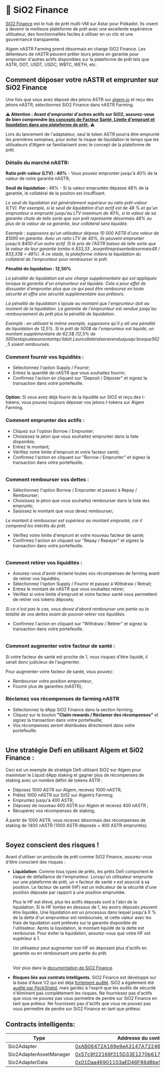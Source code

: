 # 🍋 SiO2 Finance

[SiO2 Finance](https://www.sio2.finance/) est le hub de prêt multi-VM sur Astar pour Polkadot. Ils visent à devenir la meilleure plateforme de prêt avec une excellente expérience utilisateur, des fonctionnalités faciles à utiliser en un clic et une gouvernance transparente.

Algem nASTR Farming prend désormais en charge SiO2 Finance. Les détenteurs de nASTR peuvent prêter leurs jetons en garantie pour emprunter d'autres actifs disponibles sur la plateforme de prêt tels que ASTR, DOT, USDT, USDC, WBTC, WETH, etc.

## Comment déposer votre nASTR et emprunter sur SiO2 Finance

Une fois que vous avez déposé des jetons ASTR sur [algem.io](http://algem.io/) et reçu des jetons nASTR, sélectionnez SiO2 Finance dans nASTR Farming.

**⚠️ Attention : Avant d'emprunter d'autres actifs sur SiO2, assurez-vous de bien comprendre** [**les concepts de Facteur Santé, Limite d'emprunt et liquidation dans une plateforme de prêt.**](https://docs.algem.io/get-started/how-to-use-algems-nastr-farming/sio2-finance#be-aware-of-risks) **⚠️**

Lors du lancement de l'adaptateur, seul le token ASTR pourra être emprunté les premières semaines, pour éviter le risque de liquidation le temps que les utilisateurs d'Algem se familiarisent avec le concept de la plateforme de prêt.

### **Détails du marché nASTR:**

**Ratio prêt-valeur (LTV) : 40%** - Vous pouvez emprunter jusqu'à 40% de la valeur de votre garantie nASTR;

**Seuil de liquidation :** 48% - Si la valeur empruntée dépasse 48% de la garantie, le collatéral de la positon est insuffisant.

_Le seuil de liquidation est généralement supérieur au ratio prêt-valeur (LTV). Par exemple, si le seuil de liquidation d'un actif est de 48 % et qu'un emprunteur a emprunté jusqu'au LTV maximum de 40%, si la valeur de sa garantie chute de telle sorte que son prêt représente désormais 48% ou plus de la valeur de sa garantie, leur collateral sera liquidée._

_Exemple : supposons qu'un utilisateur dépose 10 000 ASTR d'une valeur de $1000 en garantie. Avec un ratio LTV de 40%, ils peuvent emprunter jusqu'à $400 d'un autre actif. Si le prix de l'ASTR baisse de telle sorte que la valeur de leur garantie tombe à 833,33 $, leur prêt représente désormais 48% de la valeur de leur garantie (400$ / 833,33$ = 48%). À ce stade, la plateforme initiera la liquidation du collatéral de l'emprunteur pour rembourser le prêt._

**Pénalité de liquidation : 12,50%**

_La pénalité de liquidation est une charge supplémentaire qui est appliquée lorsque la garantie d'un emprunteur est liquidée. Cela a pour effet de dissuader d'emprunter plus que ce qui peut être remboursé en toute sécurité et offre une sécurité supplémentaire aux prêteurs._

_La pénalité de liquidation s'ajoute au montant que l'emprunteur doit au moment de la liquidation. La garantie de l'emprunteur est vendue jusqu'au remboursement du prêt plus la pénalité de liquidation._

_Exemple : en utilisant le même exemple, supposons qu'il y ait une pénalité de liquidation de 12,5%. Si le prêt de 500$ de l'emprunteur est liquidé, un montant supplémentaire de 62,5$ (12,5% de 500$) est ajouté au montant qu'il doit. Leur collatéral sera vendue jusqu'à ce que 562,5$ soient remboursés._

### **Comment fournir vos liquidités :**

* Sélectionnez l'option Supply / Fournir;
* Entrez la quantité de nASTR que vous souhaitez fournir;
* Confirmez l'action en cliquant sur "Deposit / Déposer" et signez la transaction dans votre portefeuille.

<figure><img src="../../.gitbook/assets/01_Supply.png" alt=""><figcaption></figcaption></figure>

**Option:** Si vous avez déjà fourni de la liquidité sur SIO2 et reçu des I-tokens, vous pouvez toujours déposer vos jetons I-tokens sur Algem Farming.

### **Comment emprunter des actifs :**

* Cliquez sur l'option Borrow / Emprunter;
* Choisissez le jeton que vous souhaitez emprunter dans la liste disponible;
* Entrez le montant;
* Vérifiez votre limite d'emprunt et votre facteur santé;
* Confirmez l'action en cliquant sur "Borrow / Emprunter" et signez la transaction dans votre portefeuille.

<figure><img src="../../.gitbook/assets/02_Borrow.png" alt=""><figcaption></figcaption></figure>

### **Comment rembourser vos dettes :**

* Sélectionnez l'option Borrow / Emprunter et passez à Repay / Rembourser;
* Choisissez le jeton que vous souhaitez rembourser dans la liste des emprunts;
* Saisissez le montant que vous devez rembourser;

_Le montant à rembourser est supérieur au montant emprunté, car il comprend les intérêts du prêt._

* Vérifiez votre limite d'emprunt et votre nouveau facteur de santé;
* Confirmez l'action en cliquant sur "Repay / Repayer" et signez la transaction dans votre portefeuille.

<figure><img src="../../.gitbook/assets/03_Repay.png" alt=""><figcaption></figcaption></figure>

### **Comment retirer vos liquidités :**

* Assurez-vous d'avoir réclamé toutes vos récompenses de farming avant de retirer vos liquidités;
* Sélectionnez l'option Supply / Fournir et passez à Withdraw / Retrait;
* Entrez le montant de nASTR que vous souhaitez retirer;
* Vérifiez si votre limite d'emprunt et votre facteur santé vous permettent de retirer vos tokens déposés;

_Si ce n'est pas le cas, vous devez d'abord rembourser une partie ou la totalité de vos dettes avant de pouvoir retirer vos liquidités._

* Confirmez l'action en cliquant sur "Withdraw / Retirer" et signez la transaction dans votre portefeuille.

<figure><img src="../../.gitbook/assets/04_Withdraw.png" alt=""><figcaption></figcaption></figure>

### **Comment augmenter votre facteur de santé :**

Si votre facteur de santé est proche de 1, vous risquez d'être liquidé, il serait donc judicieux de l'augmenter.

Pour augmenter votre facteur de santé, vous pouvez:

* Rembourser votre position emprunteur;
* Fournir plus de garanties (nASTR);

### **Réclamez vos récompenses de farming nASTR**

* Sélectionnez la dApp SiO2 Finance dans la section farming;
* Cliquez sur le bouton **"Claim rewards / Réclamer des récompenses"** et signez la transaction dans votre portefeuille;
* Vos récompenses seront distribuées directement dans votre portefeuille.

<figure><img src="../../.gitbook/assets/05_Claim.png" alt=""><figcaption></figcaption></figure>

## Une stratégie Defi en utilisant Algem et Si02 Finance :

Ceci est un exemple de stratégie Defi utilisant SiO2 sur Algem pour maximiser le Liquid dApp staking et gagner plus de récompenses de staking avec un nombre défini de tokens ASTR :

* Déposez 1000 ASTR sur Algem, recevez 1000 nASTR;
* Prêtez 1000 nASTR sur Si02 sur Algem’s Farming;
* Empruntez jusqu'à 400 ASTR;
* Déposez de nouveau 400 ASTR sur Algem et recevez 400 nASTR ;
* Récupérez vos récompenses de staking;

À partir de 1000 ASTR, vous recevez désormais des récompenses de staking de 1400 nASTR (1000 ASTR déposés + 400 ASTR empruntés).

<figure><img src="../../.gitbook/assets/Defi Strategy _ nASTR Lending.png" alt=""><figcaption></figcaption></figure>

## Soyez conscient des risques !

Avant d'utiliser un protocole de prêt comme SiO2 Finance, assurez-vous d'être conscient des risques :

*   **Liquidation:** Comme tous types de prêts, les prêts Defi comportent le risque de défaillance de l'emprunteur. Lorsqu'un utilisateur emprunte sur une plateforme de prêt, un « facteur de santé » est associé à sa position. Le facteur de santé (HF) est un indicateur de la sécurité d'une position déposée par rapport à une position empruntée.

    Plus le HF est élevé, plus les actifs déposés sont à l'abri de la liquidation. Si le HF tombe en dessous de 1, les avoirs déposés peuvent être liquidés. Une liquidation est un processus dans lequel jusqu'à X % de la dette d'un emprunteur est remboursée, et cette valeur avec les frais de liquidation sont prélevés sur la garantie disponible de l'utilisateur. Après la liquidation, le montant liquidé de la dette est remboursé. Pour éviter la liquidation, assurez-vous que votre HF est supérieur à 1.

    Un utilisateur peut augmenter son HF en déposant plus d'actifs en garantie ou en remboursant une partie du prêt.

    \
    Voir plus dans la [documentation de SiO2 Finance](https://sio2-finance.gitbook.io/en/systems/risk-parameters).
* **Risques liés aux contrats intelligents.** SiO2 Finance est développé sur la base d'Aave V2 qui est déjà [fortement audité](https://docs.aave.com/developers/v/2.0/security-and-audits). SiO2 a également été [audité par PeckShield](https://github.com/SiO2-Finance/contracts/tree/main/audits), mais gardez à l'esprit que les audits de sécurité n'éliminent pas complètement les risques. Ne fournissez pas d'actifs que vous ne pouvez pas vous permettre de perdre sur SiO2 Finance en tant que prêteur. Ne fournissez pas d'actifs que vous ne pouvez pas vous permettre de perdre sur SiO2 Finance en tant que prêteur.

## Contracts intelligents:

<table><thead><tr><th width="264">Type</th><th>Addresse du contrat</th></tr></thead><tbody><tr><td>Sio2Adapter</td><td><a href="https://blockscout.com/astar/address/0xAB06472A169e9eA3147A722464631D10553E384D">0xAB06472A169e9eA3147A722464631D10553E384D</a></td></tr><tr><td>Sio2AdapterAssetManager</td><td><a href="https://blockscout.com/astar/address/0x57c9f22168f315D33E1270b617F32F7940B89D67">0x57c9f22168f315D33E1270b617F32F7940B89D67</a></td></tr><tr><td>Sio2AdapterData</td><td><a href="https://blockscout.com/astar/address/0x01Daa46901103aED46F86d8be5376c3e12E8bd8b">0x01Daa46901103aED46F86d8be5376c3e12E8bd8b</a></td></tr></tbody></table>

